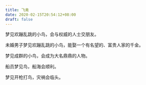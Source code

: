 ```yaml
---
title: 飞禽
date: 2020-02-15T20:54:12+08:00
draft: false
---
```


梦见欢蹦乱跳的小鸟，会与权威的人士交朋友。<br>


未婚男子梦见欢蹦乱跳的小鸟，能娶一个有名望的、富贵人家的千金。<br>


梦见成群的小鸟，会成为大名鼎鼎的人物。<br>


船员梦见鸟，船海会顺利。<br>


梦见开枪打鸟，灾祸会临头。<br>
